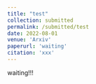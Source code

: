 ```yaml
---
title: "test"
collection: submitted
permalink: /submitted/test
date: 2022-08-01
venue: 'Arxiv'
paperurl: 'waiting'
citation: 'xxx'
---
```


waiting!!!

